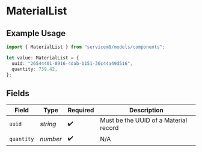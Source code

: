 # MaterialList

## Example Usage

```typescript
import { MaterialList } from "servicem8/models/components";

let value: MaterialList = {
  uuid: "26544401-8916-4dab-b151-36c44a49d516",
  quantity: 739.42,
};
```

## Fields

| Field                                 | Type                                  | Required                              | Description                           |
| ------------------------------------- | ------------------------------------- | ------------------------------------- | ------------------------------------- |
| `uuid`                                | *string*                              | :heavy_check_mark:                    | Must be the UUID of a Material record |
| `quantity`                            | *number*                              | :heavy_check_mark:                    | N/A                                   |